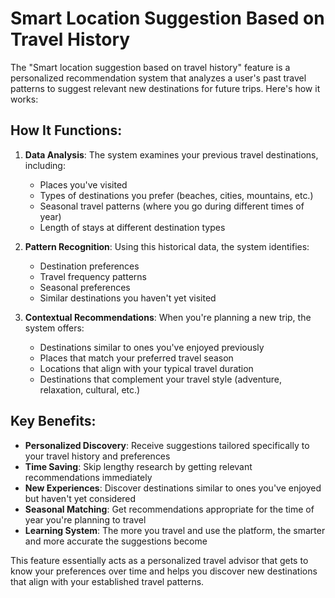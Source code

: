# Smart Location Suggestion Based on Travel History

The "Smart location suggestion based on travel history" feature is a personalized recommendation system that analyzes a user's past travel patterns to suggest relevant new destinations for future trips. Here's how it works:

## How It Functions:

1. **Data Analysis**: The system examines your previous travel destinations, including:
   - Places you've visited
   - Types of destinations you prefer (beaches, cities, mountains, etc.)
   - Seasonal travel patterns (where you go during different times of year)
   - Length of stays at different destination types

2. **Pattern Recognition**: Using this historical data, the system identifies:
   - Destination preferences
   - Travel frequency patterns
   - Seasonal preferences
   - Similar destinations you haven't yet visited

3. **Contextual Recommendations**: When you're planning a new trip, the system offers:
   - Destinations similar to ones you've enjoyed previously
   - Places that match your preferred travel season
   - Locations that align with your typical travel duration
   - Destinations that complement your travel style (adventure, relaxation, cultural, etc.)

## Key Benefits:

- **Personalized Discovery**: Receive suggestions tailored specifically to your travel history and preferences
- **Time Saving**: Skip lengthy research by getting relevant recommendations immediately
- **New Experiences**: Discover destinations similar to ones you've enjoyed but haven't yet considered
- **Seasonal Matching**: Get recommendations appropriate for the time of year you're planning to travel
- **Learning System**: The more you travel and use the platform, the smarter and more accurate the suggestions become

This feature essentially acts as a personalized travel advisor that gets to know your preferences over time and helps you discover new destinations that align with your established travel patterns.